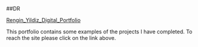 


##DR



[Rengin_Yildiz_Digital_Portfolio](https://4renginy.github.io/rydigitalresume.io/)


This portfolio contains some examples of the projects I have completed. To reach the site please click on the link above.
